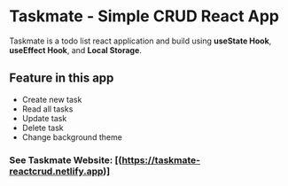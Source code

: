 # Taskmate - Simple CRUD React App

Taskmate is a todo list react application and build using **useState Hook**, **useEffect Hook**, and **Local Storage**. 

## Feature in this app
- Create new task
- Read all tasks
- Update task
- Delete task
- Change background theme

### See Taskmate Website: [(https://taskmate-reactcrud.netlify.app)]